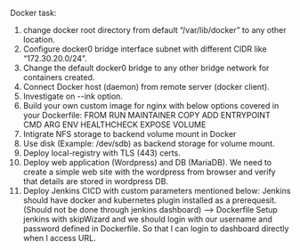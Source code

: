 Docker task:

1. change docker root directory from default “/var/lib/docker” to any other location.
2. Configure docker0 bridge interface subnet with different CIDR like “172.30.20.0/24”.
3. Change the default docker0 bridge to any other bridge network for containers created.
4. Connect Docker host (daemon) from remote server (docker client).
5. Investigate on --ink option.
6. Build your own custom image for nginx with below options covered in your Dockerfile:
    FROM
    RUN
    MAINTAINER
    COPY
    ADD
    ENTRYPOINT
    CMD
    ARG
    ENV
    HEALTHCHECK
    EXPOSE
    VOLUME
7. Intigrate NFS storage to backend volume mount in Docker
8. Use disk (Example: /dev/sdb) as backend storage for volume mount.
9. Deploy local-registry with TLS (443) certs.
10. Deploy web application (Wordpress) and DB (MariaDB). We need to create a simple web site with the wordpress from browser and verify that details are stored in wordpress DB.
11. Deploy Jenkins CICD with custom parameters mentioned below:
Jenkins should have docker and kubernetes plugin installed as a prerequesit.(Should not be done through jenkins dashboard) --> Dockerfile
Setup jenkins with skipWizard and we should login with our username and password defined in Dockerfile. So that I can login to dashboard directly when I access URL.
